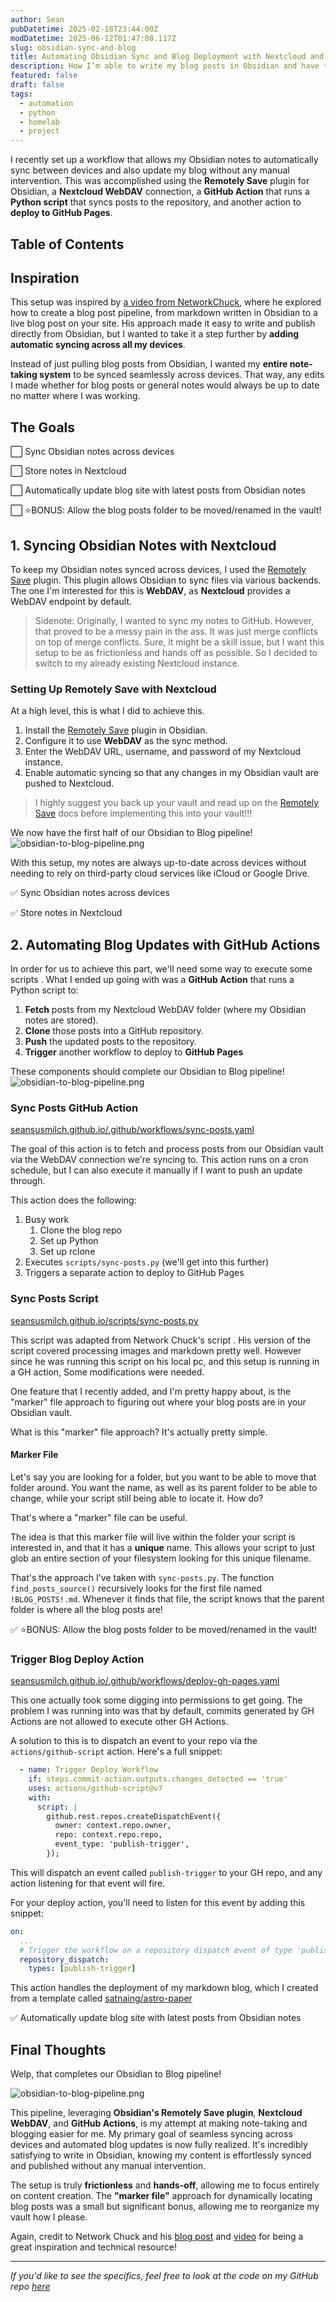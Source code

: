 ```yaml
---
author: Sean
pubDatetime: 2025-02-18T23:44:00Z
modDatetime: 2025-06-12T01:47:08.117Z
slug: obsidian-sync-and-blog
title: Automating Obsidian Sync and Blog Deployment with Nextcloud and GitHub Actions
description: How I’m able to write my blog posts in Obsidian and have them automatically show up here!
featured: false
draft: false
tags:
  - automation
  - python
  - homelab
  - project
---
```

I recently set up a workflow that allows my Obsidian notes to automatically sync between devices and also update my blog without any manual intervention. This was accomplished using the **Remotely Save** plugin for Obsidian, a **Nextcloud WebDAV** connection, a **GitHub Action** that runs a **Python script** that syncs posts to the repository, and another action to **deploy to GitHub Pages**.

## Table of Contents

## Inspiration

This setup was inspired by [a video from NetworkChuck](https://youtu.be/dnE7c0ELEH8?si=YlK2PJ4si6hp_KzO), where he explored how to create a blog post pipeline, from markdown written in Obsidian to a live blog post on your site. His approach made it easy to write and publish directly from Obsidian, but I wanted to take it a step further by **adding automatic syncing across all my devices**.

Instead of just pulling blog posts from Obsidian, I wanted my **entire note-taking system** to be synced seamlessly across devices. That way, any edits I made whether for blog posts or general notes would always be up to date no matter where I was working.

## The Goals

⬜ Sync Obsidian notes across devices

⬜ Store notes in Nextcloud

⬜ Automatically update blog site with latest posts from Obsidian notes

⬜ ⭐BONUS: Allow the blog posts folder to be moved/renamed in the vault!


## 1. Syncing Obsidian Notes with Nextcloud

To keep my Obsidian notes synced across devices, I used the [Remotely Save](https://github.com/remotely-save/remotely-save) plugin. This plugin allows Obsidian to sync files via various backends. The one I'm interested for this is **WebDAV**, as **Nextcloud** provides a WebDAV endpoint by default.

> Sidenote: Originally, I wanted to sync my notes to GitHub. However, that proved to be a messy pain in the ass. It was just merge conflicts on top of merge conflicts. Sure, it might be a skill issue, but I want this setup to be as frictionless and hands off as possible. So I decided to switch to my already existing Nextcloud instance.

### Setting Up Remotely Save with Nextcloud

At a high level, this is what I did to achieve this.

1. Install the [Remotely Save](https://github.com/remotely-save/remotely-save) plugin in Obsidian.
2. Configure it to use **WebDAV** as the sync method.
3. Enter the WebDAV URL, username, and password of my Nextcloud instance.
4. Enable automatic syncing so that any changes in my Obsidian vault are pushed to Nextcloud.

> I highly suggest you back up your vault and read up on the [Remotely Save](https://github.com/remotely-save/remotely-save) docs before implementing this into your vault!!!

We now have the first half of our Obsidian to Blog pipeline!
![obsidian-to-blog-pipeline.png](@/assets/blog/obsidian-to-blog-pipeline.png)

With this setup, my notes are always up-to-date across devices without needing to rely on third-party cloud services like iCloud or Google Drive.

✅ Sync Obsidian notes across devices

✅ Store notes in Nextcloud

## 2. Automating Blog Updates with GitHub Actions

In order for us to achieve this part, we'll need some way to execute some scripts . What I ended up going with was a **GitHub Action** that runs a Python script to:

  1. **Fetch** posts from my Nextcloud WebDAV folder (where my Obsidian notes are stored).
  2. **Clone** those posts into a GitHub repository.
  3. **Push** the updated posts to the repository.
  4. **Trigger** another workflow to deploy to **GitHub Pages**

These components should complete our Obsidian to Blog pipeline!
![obsidian-to-blog-pipeline.png](@/assets/blog/obsidian-to-blog-pipeline.png)

### Sync Posts GitHub Action

[seansusmilch.github.io/.github/workflows/sync-posts.yaml](https://github.com/seansusmilch/seansusmilch.github.io/blob/main/.github/workflows/sync-posts.yaml)

The goal of this action is to fetch and process posts from our Obsidian vault via the WebDAV connection we're syncing to. This action runs on a cron schedule, but I can also execute it manually if I want to push an update through.

This action does the following:
1. Busy work
	1. Clone the blog repo
	2. Set up Python
	3. Set up rclone
2. Executes `scripts/sync-posts.py` (we'll get into this further)
3. Triggers a separate action to deploy to GitHub Pages

### Sync Posts Script

[seansusmilch.github.io/scripts/sync-posts.py](https://github.com/seansusmilch/seansusmilch.github.io/blob/main/scripts/sync-posts.py)

This script was adapted from Network Chuck's script . His version of the script covered processing images and markdown pretty well. However since he was running this script on his local pc, and this setup is running in a GH action, Some modifications were needed.

One feature that I recently added, and I'm pretty happy about, is the "marker" file approach to figuring out where your blog posts are in your Obsidian vault. 

What is this "marker" file approach? It's actually pretty simple.

#### Marker File

Let's say you are looking for a folder, but you want to be able to move that folder around. You want the name, as well as its parent folder to be able to change, while your script still being able to locate it. How do?

That's where a "marker" file can be useful.

The idea is that this marker file will live within the folder your script is interested in, and that it has a **unique** name. This allows your script to just glob an entire section of your filesystem looking for this unique filename. 

That's the approach I've taken with `sync-posts.py`. The function `find_posts_source()` recursively looks for the first file named `!BLOG_POSTS!.md`. Whenever it finds that file, the script knows that the parent folder is where all the blog posts are!

✅ ⭐BONUS: Allow the blog posts folder to be moved/renamed in the vault!

### Trigger Blog Deploy Action

[seansusmilch.github.io/.github/workflows/deploy-gh-pages.yaml](https://github.com/seansusmilch/seansusmilch.github.io/blob/main/.github/workflows/deploy-gh-pages.yaml)

This one actually took some digging into permissions to get going. The problem I was running into was that by default, commits generated by GH Actions are not allowed to execute other GH Actions.

A solution to this is to dispatch an event to your repo via the `actions/github-script` action. Here's a full snippet:

```yaml
  - name: Trigger Deploy Workflow
	if: steps.commit-action.outputs.changes_detected == 'true'
	uses: actions/github-script@v7
	with:
	  script: |
		github.rest.repos.createDispatchEvent({
		  owner: context.repo.owner,
		  repo: context.repo.repo,
		  event_type: 'publish-trigger',
		});
```

This will dispatch an event called `publish-trigger` to your GH repo, and any action listening for that event will fire. 

For your deploy action, you'll need to listen for this event by adding this snippet:

```yaml
on:
  ...
  # Trigger the workflow on a repository dispatch event of type 'publish-trigger'
  repository_dispatch:
    types: [publish-trigger]
```

This action handles the deployment of my markdown blog, which I created from a template called [satnaing/astro-paper](https://github.com/satnaing/astro-paper)

✅ Automatically update blog site with latest posts from Obsidian notes

## Final Thoughts

Welp, that completes our Obsidian to Blog pipeline!

![obsidian-to-blog-pipeline.png](@/assets/blog/obsidian-to-blog-pipeline.png)

This pipeline, leveraging **Obsidian's Remotely Save plugin**, **Nextcloud WebDAV**, and **GitHub Actions**, is my attempt at making note-taking and blogging easier for me. My primary goal of seamless syncing across devices and automated blog updates is now fully realized. It's incredibly satisfying to write in Obsidian, knowing my content is effortlessly synced and published without any manual intervention.

The setup is truly **frictionless** and **hands-off**, allowing me to focus entirely on content creation. The **"marker file"** approach for dynamically locating blog posts was a small but significant bonus, allowing me to reorganize my vault how I please.

Again, credit to Network Chuck and his [blog post](https://blog.networkchuck.com/posts/my-insane-blog-pipeline/) and [video](https://www.youtube.com/watch?v=dnE7c0ELEH8) for being a great inspiration and technical resource!

---

_If you'd like to see the specifics, feel free to look at the code on my GitHub repo [here](https://github.com/seansusmilch/seansusmilch.github.io)_
